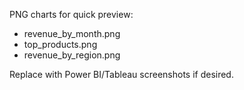 PNG charts for quick preview:
- revenue_by_month.png
- top_products.png
- revenue_by_region.png

Replace with Power BI/Tableau screenshots if desired.
